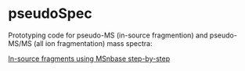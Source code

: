 # pseudoSpec
Prototyping code for pseudo-MS (in-source fragmention) and pseudo-MS/MS (all ion fragmentation) mass spectra:

[In-source fragments using MSnbase step-by-step](http://htmlpreview.github.io/?https://github.com/gggraca/pseudoSpec/blob/main/ISF.html)
